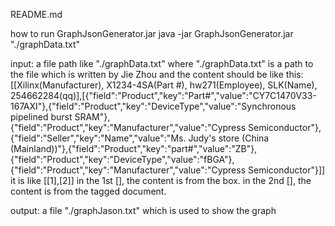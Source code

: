 README.md

how to run GraphJsonGenerator.jar
java -jar GraphJsonGenerator.jar "./graphData.txt"

input: a file path like "./graphData.txt"
where "./graphData.txt" is a path to the file which is written by Jie Zhou and the content should be like this:
	[[Xilinx(Manufacturer), X1234-4SA(Part #), hw271(Employee), SLK(Name), 254662284(qq)],[{"field":"Product","key":"Part#","value":"CY7C1470V33-167AXI"},{"field":"Product","key":"DeviceType","value":"Synchronous pipelined burst SRAM"},{"field":"Product","key":"Manufacturer","value":"Cypress Semiconductor"},{"field":"Seller","key":"Name","value":"Ms. Judy's store (China (Mainland))"},{"field":"Product","key":"part#","value":"ZB"},{"field":"Product","key":"DeviceType","value":"fBGA"},{"field":"Product","key":"Manufacturer","value":"Cypress Semiconductor"}]]
it is like [[1],[2]]
in the 1st [], the content is from the box. in the 2nd [], the content is from the tagged document.

output: a file "./graphJason.txt"
which is used to show the graph

